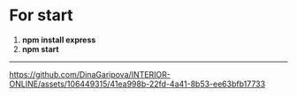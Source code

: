 # For start

1. **npm install express**
2. **npm start**


_____

https://github.com/DinaGaripova/INTERIOR-ONLINE/assets/106449315/41ea998b-22fd-4a41-8b53-ee63bfb17733




